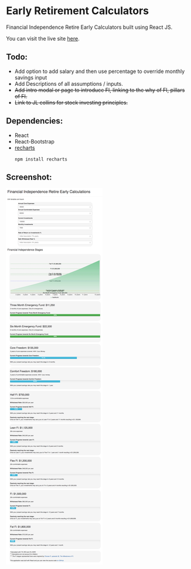 # Early Retirement Calculators
Financial Independence Retire Early Calculators built using React JS.

You can visit the live site [here](https://www.earlyretirementcalc.meagerfindings.com/).

## Todo:
- Add option to add salary and then use percentage to override monthly savings input
- Add Descriptions of all assumptions / inputs.
- ~~Add intro modal or page to introduce FI, linking to the why of FI, pillars of FI.~~
- ~~Link to JL collins for stock investing principles.~~

## Dependencies:
- React 
- React-Bootstrap
- [recharts](http://recharts.org/#/en-US/guide/installation)
    ```
    npm install recharts    
    ```
    
## Screenshot:

![Preview Image](preview.jpg)
